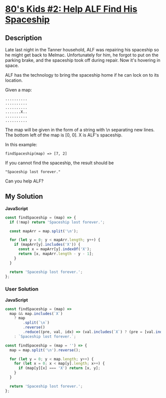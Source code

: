 # [80's Kids #2: Help ALF Find His Spaceship](https://www.codewars.com/kata/5660aa3d5e011dfd6e000063)

## Description

Late last night in the Tanner household, ALF was repairing his spaceship so he might get back to Melmac. Unfortunately for him, he forgot to put on the parking brake, and the spaceship took off during repair. Now it's hovering in space.

ALF has the technology to bring the spaceship home if he can lock on to its location.

Given a map:

```
..........
..........
..........
.......X..
..........
..........
```

The map will be given in the form of a string with \n separating new lines. The bottom left of the map is [0, 0]. X is ALF's spaceship.

In this example:

```
findSpaceship(map) => [7, 2]
```

If you cannot find the spaceship, the result should be

```
"Spaceship lost forever."
```

Can you help ALF?

## My Solution

**JavaScript**

```js
const findSpaceship = (map) => {
  if (!map) return 'Spaceship lost forever.';

  const mapArr = map.split('\n');

  for (let y = 0; y < mapArr.length; y++) {
    if (mapArr[y].includes('X')) {
      const x = mapArr[y].indexOf('X');
      return [x, mapArr.length - y - 1];
    }
  }

  return 'Spaceship lost forever.';
};
```

### User Solution

**JavaScript**

```js
const findSpaceship = (map) =>
  map && map.includes(`X`)
    ? map
        .split(`\n`)
        .reverse()
        .reduce((pre, val, idx) => (val.includes(`X`) ? (pre = [val.indexOf('X'), idx]) : pre), [])
    : `Spaceship lost forever.`;
```

```js
const findSpaceship = (map = '') => {
  map = map.split('\n').reverse();

  for (let y = 0; y < map.length; y++) {
    for (let x = 0; x < map[y].length; x++) {
      if (map[y][x] === 'X') return [x, y];
    }
  }

  return 'Spaceship lost forever.';
};
```
